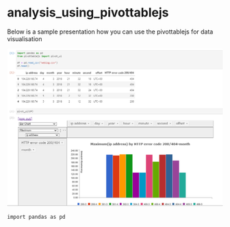 # analysis_using_pivottablejs
 Below is a sample presentation how you can use the pivottablejs for data visualisation
 
![alt text](/images/6.png)

```
import pandas as pd
```
